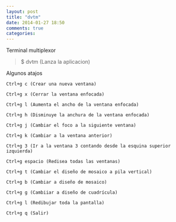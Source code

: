 ```yaml
---
layout: post
title: "dvtm"
date: 2014-01-27 18:50
comments: true
categories: 
---
```

Terminal multiplexor

>$ dvtm (Lanza la aplicacion)

Algunos atajos

	Ctrl+g c (Crear una nueva ventana)

	Ctrl+g x (Cerrar la ventana enfocada)

	Ctrl+g l (Aumenta el ancho de la ventana enfocada)

	Ctrl+g h (Disminuye la anchura de la ventana enfocada)

	Ctrl+g j (Cambiar el foco a la siguiente ventana)

	Ctrl+g k (Cambiar a la ventana anterior)

	Ctrl+g 3 (Ir a la ventana 3 contando desde la esquina superior izquierda)

	Ctrl+g espacio (Redisea todas las ventanas)

	Ctrl+g t (Cambiar el diseño de mosaico a pila vertical)

	Ctrl+g b (Cambiar a diseño de mosaico)

	Ctrl+g g (Cambiiar a diseño de cuadrícula)

	Ctrl+g l (Redibujar toda la pantalla)

	Ctrl+g q (Salir)


